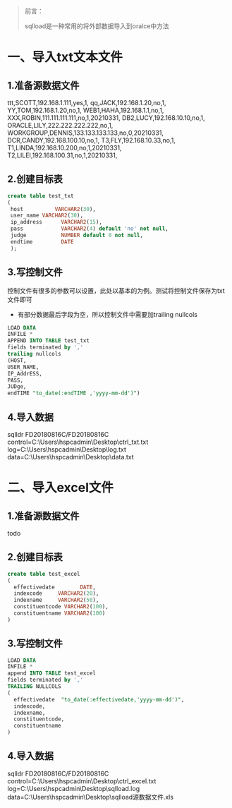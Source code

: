 > 前言：
>
> sqlload是一种常用的将外部数据导入到oralce中方法

# 一、导入txt文本文件

## 1.准备源数据文件

ttt,SCOTT,192.168.1.111,yes,1,
qq,JACK,192.168.1.20,no,1,
YY,TOM,192.168.1.20,no,1,
WEB1,HAHA,192.168.1.1,no,1,
XXX,ROBIN,111.111.111.111,no,1,20210331,
DB2,LUCY,192.168.10.10,no,1,
ORACLE,LILY,222.222.222.222,no,1,
WORKGROUP,DENNIS,133.133.133.133,no,0,20210331,
DCR,CANDY,192.168.100.10,no,1,
T3,FLY,192.168.10.33,no,1,
T1,LINDA,192.168.10.200,no,1,20210331,
T2,LILEI,192.168.100.31,no,1,20210331,

## 2.创建目标表

```sql
create table test_txt
(
 host          VARCHAR2(30),
 user_name VARCHAR2(30),
 ip_address      VARCHAR2(15),
 pass            VARCHAR2(4) default 'no' not null,
 judge           NUMBER default 0 not null,
 endtime         DATE
 );
```

## 3.写控制文件

控制文件有很多的参数可以设置，此处以基本的为例。测试将控制文件保存为txt文件即可

- 有部分数据最后字段为空，所以控制文件中需要加trailing nullcols 

```sql
LOAD DATA
INFILE *
APPEND INTO TABLE test_txt
fields terminated by ','
trailing nullcols 
(HOST,
USER_NAME,
IP_AddrESS,
PASS,
JUDge,
endTIME "to_date(:endTIME ,'yyyy-mm-dd')")
```

## 4.导入数据

sqlldr FD20180816C/FD20180816C control=C:\Users\hspcadmin\Desktop\ctrl_txt.txt  log=C:\Users\hspcadmin\Desktop\log.txt data=C:\Users\hspcadmin\Desktop\data.txt



# 二、导入excel文件

## 1.准备源数据文件

todo

## 2.创建目标表

```sql
create table test_excel
(
  effectivedate        DATE,
  indexcode     VARCHAR2(20),
  indexname     VARCHAR2(50),
  constituentcode VARCHAR2(100),
  constituentname VARCHAR2(100)
)
```

## 3.写控制文件

```sql
LOAD DATA
INFILE *
append INTO TABLE test_excel
fields terminated by ','
TRAILING NULLCOLS
(
  effectivedate  "to_date(:effectivedate,'yyyy-mm-dd')",
  indexcode,
  indexname,
  constituentcode,
  constituentname
)
```

## 4.导入数据

sqlldr FD20180816C/FD20180816C control=C:\Users\hspcadmin\Desktop\ctrl_excel.txt  log=C:\Users\hspcadmin\Desktop\sqlload.log data=C:\Users\hspcadmin\Desktop\sqlload源数据文件.xls

